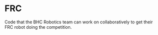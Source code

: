 # FRC
Code that the BHC Robotics team can work on collaboratively to get their FRC robot doing the competition.
